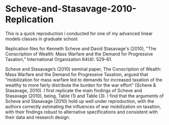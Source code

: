 # Scheve-and-Stasavage-2010-Replication
This is a quick reproduction i conducted for one of my advanced linear models classes in graduate school.

Replication files for Kenneth Scheve and David Stasavage's (2010), "The Conscription of Wealth: Mass Warfare and the Demand for Progressive Taxation," International Organization 64(4): 529–61.

Scheve and Stasavage’s (2010) seminal paper, The Conscription of Wealth: Mass Warfare and the Demand for Progressive Taxation, argued that
“mobilization for mass warfare led to demands for increased taxation of the wealthy to more fairly distribute the burden for the war effort” (Scheve & Stasavage, 2010). I first replicate the main findings of Scheve and Stasavage (2010), being, Table (1) and Table (3). I find that the arguments of Scheve and Stasavage (2010) hold up well under reproduction, with the authors correctly estimating the influences of war mobilization on taxation, with their findings robust to alternative specifications and consistent with their data and research design.

